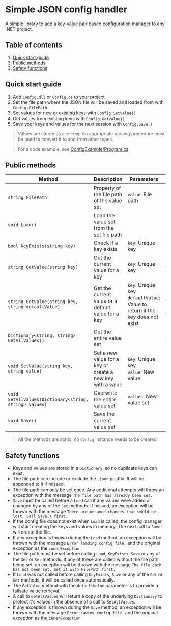 # Simple JSON config handler<!-- omit from toc -->

A simple library to add a key-value pair based configuration manager to any .NET project.

## Table of contents<!-- omit from toc -->

1. [Quick start guide](#quick-start-guide)
2. [Public methods](#public-methods)
3. [Safety functions](#safety-functions)

## Quick start guide

1. Add `Config.dll` or `Config.cs` to your project
2. Set the file path where the JSON file will be saved and loaded from with `Config.FilePath`
3. Set values for new or existing keys with `Config.SetValue()`
4. Get values from existing keys with `Config.GetValue()`
5. Save your keys and values for the next session with `Config.Save()`

> Values are stored as a `string`. An appropriate parsing procedure must be used to convert it to and from other types.

> For a code example, see [ConfigExample/Program.cs](ConfigExample/Program.cs)

## Public methods

| Method | Description | Parameters | Returns |
| --- | --- | --- | --- |
| `string FilePath` | Property of the file path of the value set | `value`: File path | File path |
| `void Load()` | Load the value set from the set file path |||
| `bool KeyExists(string key)` | Check if a key exists | `key`: Unique key | True, if the key exists |
| `string GetValue(string key)` | Get the current value for a key | `key`: Unique key | Current value for the key or null |
| `string GetValue(string key, string defaultValue)` | Get the current value or a default value for a key | `key`: Unique key<br>`defaultValue`: Value to return if the key does not exist | Current value for the key or defaultValue |
| `Dictionary<string, string> GetAllValues()` | Get the entire value set || Current value set |
| `void SetValue(string key, string value)` | Set a new value for a key or create a new key with a value | `key`: Unique key<br>`value`: New value ||
| `void SetAllValues(Dictionary<string, string> values)` | Overwrite the entire value set | `values`: New value set ||
| `void Save()` | Save the current value set |||

> All the methods are static, no `Config` instance needs to be created.

## Safety functions

- Keys and values are stored in a `Dictionary`, so no duplicate keys can exist.
- The file path can include or exclude the `.json` postfix. It will be appended to it if missed.
- The file path can only be set once. Any additional attempts will throw an exception with the message `The file path has already been set.`
- `Save` must be called before a `Load` call if any values were added or changed by any of the `Set` methods. If missed, an exception will be thrown with the message `There are unsaved changes that would be lost. Call Save() first.`
- If the config file does not exist when `Load` is called, the config manager will start creating the keys and values in memory. The next call to `Save` will create the file.
- If any exception is thrown during the `Load` method, an exception will be thrown with the message `Error loading config file.` and the original exception as the `innerException`.
- The file path must be set before calling `Load`, `KeyExists`, `Save` or any of the `Get` or `Set` methods. If any of these are called without the file path being set, an exception will be thrown with the message `The file path has not been set. Set it with FilePath first.`
- If `Load` was not called before calling `KeyExists`, `Save` or any of the `Get` or `Set` methods, it will be called once automatically.
- The `GetValue` method with the `defaultValue` parameter is to provide a failsafe value retrieval.
- A call to `GetAllValues` will return a copy of the underlying `Dictionary` to protect it's values in the absence of a call to `SetAllValues`.
- If any exception is thrown during the `Save` method, an exception will be thrown with the message `Error saving config file.` and the original exception as the `innerException`.
